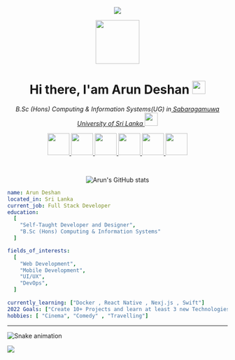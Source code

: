 <p align="center">
  <img src="https://capsule-render.vercel.app/api?type=waving&color=gradient&text=Hello!&height=100&section=header"/>
</p>

<div id="header" align="center">
  <img src="https://media.giphy.com/media/M9gbBd9nbDrOTu1Mqx/giphy.gif" width="100"/>
</div>

<h1 align="center">
  Hi there, I'am Arun Deshan
  <img src="https://media.giphy.com/media/hvRJCLFzcasrR4ia7z/giphy.gif" width="30px"/>
</h1>


<p align="center">
  <em> B.Sc (Hons) Computing & Information Systems(UG) in<a href="https://www.sab.ac.lk/"> Sabaragamuwa University of Sri Lanka </a><img src="https://media.giphy.com/media/fYSnHlufseco8Fh93Z/giphy.gif"         width="30"> 
  </em>
</p>


<p align="center">
<a href="https://developbyarun-portfolio.netlify.app/">
  <img height="50" src="https://user-images.githubusercontent.com/46517096/166972883-f5f1d88c-0246-4374-88ac-ded0f2cf0699.png"/>
</a>
<a href="https://www.linkedin.com/in/thepiyushmalhotra/">
  <img height="50" src="https://user-images.githubusercontent.com/46517096/166973395-19676cd8-f8ec-4abf-83ff-da8243505b82.png"/>
</a>
<a href="https://thepiyushmalhotra.medium.com/">
  <img height="50" src="https://user-images.githubusercontent.com/46517096/166973962-d05d145a-b6a0-4643-bd3d-5ac845679367.png"/>
</a>
<a href="https://dev.to/thepiyushmalhotra">
  <img height="50" src="https://user-images.githubusercontent.com/46517096/166974096-7aeecad4-483e-4c85-983f-f4b37b3f794e.png"/>
</a>
<a href="https://twitter.com/Ipiyushmalhotra">
  <img height="50" src="https://user-images.githubusercontent.com/46517096/166974271-91dfa250-d70b-4cb9-8707-f1bda1b708c3.png"/>
</a>
<a href="https://www.instagram.com/thepiyushmalhotra/">
  <img height="50" src="https://user-images.githubusercontent.com/46517096/166974368-9798f39f-1f46-499c-b14e-81f0a3f83a06.png"/>
</a>
</p>

<div align="center">
  <img src="https://komarev.com/ghpvc/?username=deshan68&style=flat-square&color=blue" alt=""/>
</div>

<br/>

<div align="center">
  
  ![Arun's GitHub stats](https://github-readme-stats.vercel.app/api?username=deshan68&show_icons=true&theme=radical)
  
</div>

```yaml
name: Arun Deshan
located_in: Sri Lanka
current_job: Full Stack Developer
education:
  [
    "Self-Taught Developer and Designer",
    "B.Sc (Hons) Computing & Information Systems"
  ]

fields_of_interests:
  [
    "Web Development",
    "Mobile Development",
    "UI/UX",
    "DevOps",
  ]
  
currently_learning: ["Docker , React Native , Nexj.js , Swift"]
2022 Goals: ["Create 10+ Projects and learn at least 3 new Technologies."]
hobbies: [ "Cinema", "Comedy" , "Travelling"]
```
  
---  

<div>

  ![Snake animation](https://github.com/thepiyushmalhotra/thepiyushmalhotra/blob/output/github-contribution-grid-snake.svg)
  
</div>


<img src="https://camo.githubusercontent.com/b867e04377eea646939445ce4e0565253428256abc39c6d32d7b67aab3160d18/68747470733a2f2f63617073756c652d72656e6465722e76657263656c2e6170702f6170693f747970653d776176696e6726636f6c6f723d6772616469656e74266865696768743d3130302673656374696f6e3d666f6f746572" />





